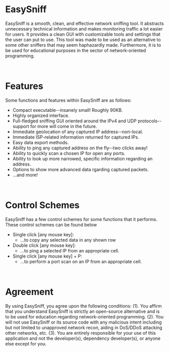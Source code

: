 # EasySniff
EasySniff is a smooth, clean, and effective network sniffing tool. It abstracts unnecessary technical information and makes monitoring traffic a lot easier for users. It provides a clean GUI with customizable tools and settings that the user can put to use. This tool was made to be used as an alternative to some other sniffers that may seem haphazardly made. Furthermore, it is to be used for educational purposes in the sector of network-oriented programming.

<br/>

# Features
Some functions and features within EasySniff are as follows:
  - Compact executable--insanely small! Roughly 90KB.
  - Highly organized interface.
  - Full-fledged sniffing GUI oriented around the IPv4 and UDP protocols--support for more will come in the future.
  - Immediate geolocation of any captured IP address--non-local.
  - Immediate ISP-related information returned for captured IPs.
  - Easy data export methods.
  - Ability to ping any captured address on the fly--two clicks away!
  - Ability to quickly scan a chosen IP for open any ports.
  - Ability to look up more narrowed, specific information regarding an address.
  - Options to show more advanced data rgarding captured packets.
  - ...and more!

<br/>

# Control Schemes
EasySniff has a few control schemes for some functions that it performs. These control schemes can be found below
  - Single click [any mouse key]:
    - ...to copy any selected data in any shown row
  - Double click [any mouse key]:
    - ...to ping a selected IP from an appropriate cell.
  - Single click [any mouse key] + P:
    - ...to perform a port scan on an IP from an appropriate cell.

<br/>

# Agreement
By using EasySniff, you agree upon the following conditions: (1). You affirm that you understand EasySniff is strictly an open-source alternative and is to be used for education regarding network-oriented programming. (2). You will not use EasySniff or its source code with any malicious intent including but not limited to unapproved network recon, aiding in DoS/DDoS attacking other networks, etc. (3). You are entirely responsible for your use of this application and not the developer(s), dependency developer(s), or anyone else except for you.
